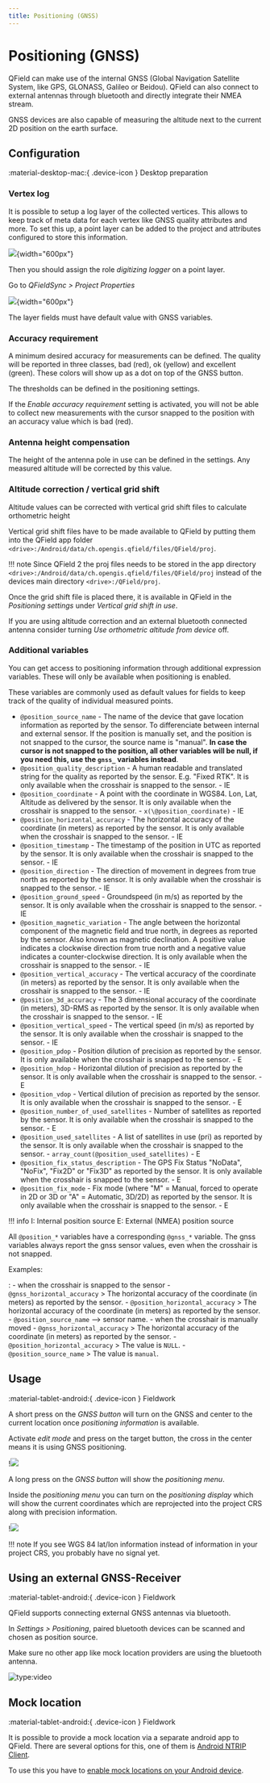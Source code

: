 ```yaml
---
title: Positioning (GNSS)
---
```


# Positioning (GNSS)

QField can make use of the internal GNSS (Global Navigation Satellite
System, like GPS, GLONASS, Galileo or Beidou). QField can also connect
to external antennas through bluetooth and directly integrate their NMEA
stream.

GNSS devices are also capable of measuring the altitude next to the current 2D
position on the earth surface.

## Configuration
:material-desktop-mac:{ .device-icon } Desktop preparation

### Vertex log

It is possible to setup a log layer of the collected vertices. This
allows to keep track of meta data for each vertex like GNSS quality
attributes and more. To set this up, a point layer can be added to the
project and attributes configured to store this information.

![](../assets/images/vertex_log1.png){width="600px"}

Then you should assign the role *digitizing logger* on a point layer.

Go to *QFieldSync > Project Properties*

![](../assets/images/vertex_log2.png){width="600px"}

The layer fields must have default value with GNSS variables.

### Accuracy requirement

A minimum desired accuracy for measurements can be defined. The quality
will be reported in three classes, bad (red), ok (yellow) and excellent
(green). These colors will show up as a dot on top of the GNSS button.

The thresholds can be defined in the positioning settings.

If the *Enable accuracy requirement* setting is activated, you will not be able to collect new measurements with the cursor
snapped to the position with an accuracy value which is bad (red).

### Antenna height compensation

The height of the antenna pole in use can be defined in the settings.
Any measured altitude will be corrected by this value.

### Altitude correction / vertical grid shift

Altitude values can be corrected with vertical grid shift files to
calculate orthometric height

Vertical grid shift files have to be made available to QField by putting
them into the QField app folder `<drive>:/Android/data/ch.opengis.qfield/files/QField/proj`.

!!! note
    Since QField 2 the proj files needs to be stored in the app directory `<drive>:/Android/data/ch.opengis.qfield/files/QField/proj` instead of the devices main directory `<drive>:/QField/proj`.

Once the grid shift file is placed there, it is available in QField in
the *Positioning settings* under *Vertical grid shift in use*.

If you are using altitude correction and an external bluetooth connected
antenna consider turning *Use orthometric altitude from device* off.

### Additional variables

You can get access to positioning information through additional
expression variables. These will only be available when positioning is
enabled.

These variables are commonly used as default values for fields to keep
track of the quality of individual measured points.

  - `@position_source_name` - The name of the device that gave location information as
    reported by the sensor. To differenciate between internal and
    external sensor. If the position is manually set, and the
    position is not snapped to the cursor, the source name is
    "manual". **In case the cursor is not snapped to the position, all other variables will be null, if you need this, use the
    `gnss_` variables instead**.
  - `@position_quality_description` - A human readable and translated string for the quality as
        reported by the sensor. E.g. "Fixed RTK". It is only available
        when the crosshair is snapped to the sensor. - IE
  - `@position_coordinate` - A point with the coordinate in WGS84. Lon, Lat, Altitude as
        delivered by the sensor. It is only available when the crosshair
        is snapped to the sensor. - `x(\@position_coordinate)` - IE
  - `@position_horizontal_accuracy` - The horizontal accuracy of the coordinate (in meters) as
        reported by the sensor. It is only available when the crosshair
        is snapped to the sensor. - IE
  - `@position_timestamp` - The timestamp of the position in UTC as reported by the sensor.
        It is only available when the crosshair is snapped to the
        sensor. - IE
  - `@position_direction` - The direction of movement in degrees from true north as reported
        by the sensor. It is only available when the crosshair is
        snapped to the sensor. - IE
  - `@position_ground_speed` - Groundspeed (in m/s) as reported by the sensor. It is only
        available when the crosshair is snapped to the sensor. - IE
  - `@position_magnetic_variation` - The angle between the horizontal component of the magnetic field
        and true north, in degrees as reported by the sensor. Also known
        as magnetic declination. A positive value indicates a clockwise
        direction from true north and a negative value indicates a
        counter-clockwise direction. It is only available when the
        crosshair is snapped to the sensor. - IE
  - `@position_vertical_accuracy` - The vertical accuracy of the coordinate (in meters) as reported
        by the sensor. It is only available when the crosshair is
        snapped to the sensor. - IE
  - `@position_3d_accuracy` - The 3 dimensional accuracy of the coordinate (in meters), 3D-RMS
        as reported by the sensor. It is only available when the
        crosshair is snapped to the sensor. - IE
  - `@position_vertical_speed` - The vertical speed (in m/s) as reported by the sensor. It is
        only available when the crosshair is snapped to the sensor. - IE
  - `@position_pdop` - Position dilution of precision as reported by the sensor. It is
        only available when the crosshair is snapped to the sensor. - E
  - `@position_hdop` - Horizontal dilution of precision as reported by the sensor. It
        is only available when the crosshair is snapped to the sensor. - E
  - `@position_vdop` - Vertical dilution of precision as reported by the sensor. It is
        only available when the crosshair is snapped to the sensor. - E
  - `@position_number_of_used_satellites` - Number of satellites as reported by the sensor. It is only
        available when the crosshair is snapped to the sensor. - E
  - `@position_used_satellites` - A list of satellites in use (pri) as reported by the sensor. It
        is only available when the crosshair is snapped to the sensor. - `array_count(@position_used_satellites)` - E
  - `@position_fix_status_description` - The GPS Fix Status "NoData", "NoFix", "Fix2D" or "Fix3D"
        as reported by the sensor. It is only available when the
        crosshair is snapped to the sensor. - E
  - `@position_fix_mode` - Fix mode (where "M" = Manual, forced to operate in 2D or 3D or
        "A" = Automatic, 3D/2D) as reported by the sensor. It is only
        available when the crosshair is snapped to the sensor. - E

!!! info
    I: Internal position source E: External (NMEA) position source

All `@position_*` variables have a corresponding `@gnss_*` variable.
The gnss variables always report the gnss sensor values, even when the
crosshair is not snapped.

Examples:

:   -   when the crosshair is snapped to the sensor - `@gnss_horizontal_accuracy` > The
            horizontal accuracy of the coordinate (in meters) as
            reported by the sensor. - `@position_horizontal_accuracy` > The
            horizontal accuracy of the coordinate (in meters) as 
            reported by the sensor. - `@position_source_name` --> sensor name.
    -   when the crosshair is manually moved - `@gnss_horizontal_accuracy` > The
            horizontal accuracy of the coordinate (in meters) as 
            reported by the sensor. - `@position_horizontal_accuracy` > The value
            is `NULL`. - `@position_source_name` > The value is
            `manual`.


## Usage
:material-tablet-android:{ .device-icon } Fieldwork

A short press on the *GNSS button* will turn on the GNSS and center to the
current location once *positioning information* is available.

Activate *edit mode* and press on the target button, the cross in the
center means it is using GNSS positioning.

!![](../assets/images/gnss_use.webp,250px)

A long press on the *GNSS button* will show the *positioning menu*.

Inside the *positioning menu* you can turn on the *positioning display*
which will show the current coordinates which are reprojected into the
project CRS along with precision information.

!![](../assets/images/user-guide_gps.jpg)

!!! note
    If you see WGS 84 lat/lon information instead of information in your
    project CRS, you probably have no signal yet.

## Using an external GNSS-Receiver
:material-tablet-android:{ .device-icon } Fieldwork

QField supports connecting external GNSS antennas via bluetooth.

In *Settings > Positioning*, paired bluetooth devices can be scanned and
chosen as position source.

Make sure no other app like mock location providers are using the
bluetooth antenna.

![type:video](https://player.vimeo.com/video/604667820)

## Mock location
:material-tablet-android:{ .device-icon } Fieldwork

It is possible to provide a mock location via a separate android app to
QField. There are several options for this, one of them is [Android NTRIP Client](https://play.google.com/store/apps/details?id=com.lefebure.ntripclient).

To use this you have to [enable mock locations on your Android device](https://www.youtube.com/watch?v=v1eRHmMiRJQ).
